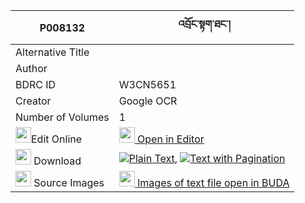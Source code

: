 |P008132|འབྲོང་སྟག་ཐང་། 
| --- | --- 
|Alternative Title |
|Author | 
|BDRC ID | W3CN5651
|Creator | Google OCR
|Number of Volumes| 1
|<img width="25" src="https://img.icons8.com/color/25/000000/edit-property.png">Edit Online| [<img width="25" src="https://avatars.githubusercontent.com/u/45091458?s=200&v=4"> Open in Editor](http://editor.openpecha.org/P008132)
|<img width="25" src="https://img.icons8.com/fluent/48/000000/download-2.png"/>  Download | [![](https://img.icons8.com/color/20/000000/txt.png)Plain Text](https://github.com/Openpecha/P008132/releases/download/v1/drong_tak_tang_plain_P008132.zip), [![](https://img.icons8.com/color/20/000000/txt.png)Text with Pagination](https://github.com/Openpecha/P008132/releases/download/v1/drong_tak_tang_pages_P008132.zip)
|<img width="25" src="https://img.icons8.com/plasticine/100/000000/pictures-folder.png"/>  Source Images | [<img width="25" src="https://library.bdrc.io/icons/BUDA-small.svg"> Images of text file open in BUDA](https://library.bdrc.io/show/bdr:W3CN5651)